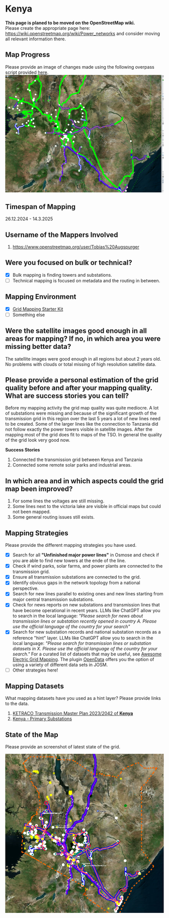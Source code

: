 # Kenya 

**This page is planed to be moved on the OpenStreetMap wiki.**   
Please create the appropriate page here: https://wiki.openstreetmap.org/wiki/Power_networks and consider moving all relevant information there.

## Map Progress
Please provide an image of changes made using the following overpass script provided [here](https://raw.githubusercontent.com/open-energy-transition/grid-mapping-starter-kit/refs/heads/main/scripts/mapping_progress.overpassql).
![alt text](<images/delta-kenya-2025-03-14-10-22-52.png>)

## Timespan of Mapping
26.12.2024 - 14.3.2025

## Username of the Mappers Involved 
1. https://www.openstreetmap.org/user/Tobias%20Augspurger

## Were you focused on bulk or technical? 
- [x] Bulk mapping is finding towers and substations.
- [ ] Technical mapping is focused on metadata and the routing in between. 

## Mapping Environment  

- [x] [Grid Mapping Starter Kit](https://github.com/open-energy-transition/grid-mapping-starter-kit)
- [ ] Something else 

## Were the satellite images good enough in all areas for mapping? If no, in which area you were missing better data?
The satellite images were good enough in all regions but about 2 years old. No problems with clouds or total missing of high resolution satellite data.

## Please provide a personal estimation of the grid quality before and after your mapping quality. What are success stories you can tell?
Before my mapping activity the grid map quality was quite mediocre. A lot of substations were missing and because of the significant growth of the transmission grid in this region over the last 5 years a lot of new lines need to be created. 
Some of the larger lines like the connection to Tanzania did not follow exactly the power towers visible in satellite images. After the mapping most of the grid does fit to maps of the TSO. In general the quality of the grid look very good now. 

**Success Stories** 
1. Connected the transmission grid between Kenya and Tanzania
2. Connected some remote solar parks and industrial areas. 

## In which area and in which aspects could the grid map been improved?
1. For some lines the voltages are still missing.
2. Some lines next to the victoria lake are visible in official maps but could not been mapped. 
3. Some general routing issues still exists. 

## Mapping Strategies
Please provide the different mapping strategies you have used. 

- [x] Search for all **"Unfinished major power lines"** in Osmose and check if you are able to find new towers at the ende of the line.
- [x] Check if wind parks, solar farms, and power plants are connected to the transmission grid.
- [x] Ensure all transmission substations are connected to the grid.
- [x] Identify obvious gaps in the network topology from a national perspective.
- [x] Search for new lines parallel to existing ones and new lines starting from major central transmission substations.
- [x] Check for news reports on new substations and transmission lines that have become operational in recent years. LLMs like ChatGPT allow you to search in the local language: _"Please search for news about transmission lines or substation recently opened in country A. Please use the official language of the country for your search"_
- [x] Search for new substation records and national substation records as a reference "hint" layer. LLMs like ChatGPT allow you to search in the local language: _"Please search for transmission lines or substation datasets in X. Please use the official language of the country for your search."_ For a curated list of datasets that may be useful, see [Awesome Electric Grid Mapping](https://github.com/open-energy-transition/Awesome-Electric-Grid-Mapping). The plugin [OpenData](https://wiki.openstreetmap.org/wiki/JOSM/Plugins/OpenData) offers you the option of using a variety of different data sets in JOSM.
- [ ] Other strategies here!

## Mapping Datasets
What mapping datasets have you used as a hint layer? Please provide links to the data.

1. [KETRACO Transmission Master Plan 2023/2042 of **Kenya**](https://drive.google.com/file/d/1p_j3pJT4sdOcxo1Msfo180yLEQYjj8hA/view)
2. [Kenya - Primary Substations](https://energydata.info/dataset/kenya-primary-substations)

## State of the Map
Please provide an screenshot of latest state of the grid.

![alt text](<images/kenya-2025-03-14-10-25-39.png>)

